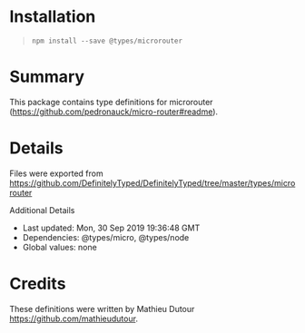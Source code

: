 # Installation
> `npm install --save @types/microrouter`

# Summary
This package contains type definitions for microrouter (https://github.com/pedronauck/micro-router#readme).

# Details
Files were exported from https://github.com/DefinitelyTyped/DefinitelyTyped/tree/master/types/microrouter

Additional Details
 * Last updated: Mon, 30 Sep 2019 19:36:48 GMT
 * Dependencies: @types/micro, @types/node
 * Global values: none

# Credits
These definitions were written by Mathieu Dutour <https://github.com/mathieudutour>.
